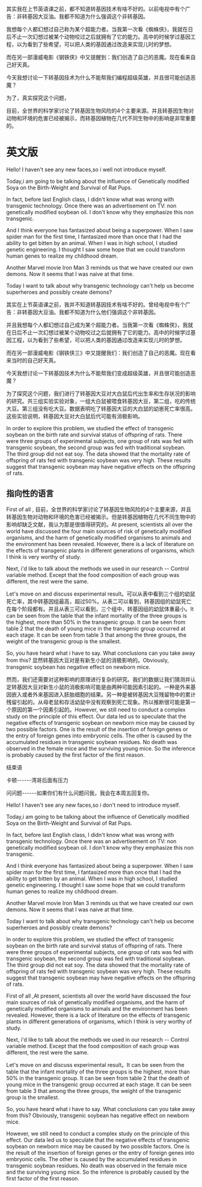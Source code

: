 其实我在上节英语课之前，都不知道转基因技术有啥不好的。以前电视中有个广告：非转基因大豆油。我都不知道为什么强调这个非转基因。

我想每个人都幻想过自己称为某个超能力者。当我第一次看《蜘蛛侠》，我就在日后不止一次幻想过被某个动物咬过之后就拥有了它的能力。高中的时候学过基因工程，以为看到了些希望，可以把人类的基因通过改造来实现儿时的梦想。

而在另一部漫威电影《钢铁侠》中又提醒到：我们创造了自己的恶魔。现在看来自己好天真。

今天我想讨论一下转基因技术为什么不能帮我们编程超级英雄，并且很可能创造恶魔？

为了，真实探究这个问题，

目前，全世界的科学家讨论了转基因生物风险的4个主要来源。并且转基因生物对动物和环境的危害已经被揭示，而转基因植物在几代不同生物中的影响是非常重要的。

# 英文版

Hello! I haven't see any new faces,so i well not introduce myself.

Today,i am going to be talking about the influence of Genetically modified Soya on the Birth-Weight and Survival of Rat Pups.

In fact, before last English class, I didn't know what was wrong with transgenic technology. Once there was an advertisement on TV: non genetically modified soybean oil. I don't know why they emphasize this non transgenic.

And I think everyone has fantasized about being a superpower. When I saw spider man for the first time, I fantasized more than once that I had the ability to get bitten by an animal. When I was in high school, I studied genetic engineering. I thought I saw some hope that we could transform human genes to realize my childhood dream.

Another Marvel movie Iron Man 3 reminds us that we have created our own demons. Now it seems that I was naive at that time.

Today I want to talk about why transgenic technology can't help us become superheroes and possibly create demons?

其实在上节英语课之前，我并不知道转基因技术有啥不好的。曾经电视中有个广告：非转基因大豆油。我都不知道为什么他们强调这个非转基因。

并且我想每个人都幻想过自己成为某个超能力者。当我第一次看《蜘蛛侠》，我就在日后不止一次幻想过被某个动物咬过之后就拥有了它的能力。高中的时候学过基因工程，以为看到了些希望，可以把人类的基因通过改造来实现儿时的梦想。

而在另一部漫威电影《钢铁侠三》中又提醒我们：我们创造了自己的恶魔。现在看来当时的自己好天真。

今天我想讨论一下转基因技术为什么不能帮我们变成超级英雄，并且很可能创造恶魔？

为了探究这个问题，我们进行了转基因大豆对大白鼠后代出生率和生存状况的影响的研究。共三组实验实验对象，一组大白鼠被喂食转基因大豆，第二组，吃的传统大豆。第三组没有吃大豆。数据表明吃了转基因大豆的大白鼠的幼崽死亡率很高。这些实验说明，转基因大豆对大白鼠后代可能有消极影响。

In order to explore this problem, we studied the effect of transgenic soybean on the birth rate and survival status of offspring of rats. There were three groups of experimental subjects, one group of rats was fed with transgenic soybean, the second group was fed with traditional soybean. The third group did not eat soy. The data showed that the mortality rate of offspring of rats fed with transgenic soybean was very high. These results suggest that transgenic soybean may have negative effects on the offspring of rats.

## 指向性的语言

First of all , 目前，全世界的科学家讨论了转基因生物风险的4个主要来源，并且转基因生物对动物和环境的危害已经被揭示。但是转基因植物在几代不同生物中的影响却缺乏文献，我认为那是很值得研究的。At present, scientists all over the world have discussed the four main sources of risk of genetically modified organisms, and the harm of genetically modified organisms to animals and the environment has been revealed. However, there is a lack of literature on the effects of transgenic plants in different generations of organisms, which I think is very worthy of study.

Next, i'd like to talk about the methods we used in our research -- Control variable method. Except that the food composition of each group was different, the rest were the same.

Let's move on and discuss experimental result。可以从表中看到三个组的幼鼠死亡率，其中转基因组最高，超过50%。从表二可以看到，转基因组的幼鼠死亡在每个阶段都有。并且从表三可以看到，三个组中，转基因组的幼鼠体重最小。It can be seen from the table that the infant mortality of the three groups is the highest, more than 50% in the transgenic group. It can be seen from table 2 that the death of young mice in the transgenic group occurred at each stage. It can be seen from table 3 that among the three groups, the weight of the transgenic group is the smallest.

So, you have heard what i have to say. What conclusions can you take away from this? 显然转基因大豆对是有新生小鼠的消极影响的。Obviously, transgenic soybean has negative effect on newborn mice.

然而，我们还需要对这种影响的原理进行复杂的研究。我们的数据让我们猜测并认定转基因大豆对新生小鼠的消极影响可能是由两种可能因素引起的。一种是外来基因嵌入或者外来基因进入胚胎细胞的结果。另一种是被转基因大豆残留物中的累计残留引起的。从母老鼠和存活幼鼠中没有观察到死亡现象。所以推断很可能是第一个原因的第一个因素引起的。However, we still need to conduct a complex study on the principle of this effect. Our data led us to speculate that the negative effects of transgenic soybean on newborn mice may be caused by two possible factors. One is the result of the insertion of foreign genes or the entry of foreign genes into embryonic cells. The other is caused by the accumulated residues in transgenic soybean residues. No death was observed in the female mice and the surviving young mice. So the inference is probably caused by the first factor of the first reason.



结束语

卡顿------湾哥后面有压力

问问题------如果你们有什么问题问我，我会在本周五回复你。



Hello! I haven't see any new faces,so i don't need to introduce myself.

Today,i am going to be talking about the influence of Genetically modified Soya on the Birth-Weight and Survival of Rat Pups.

In fact, before last English class, I didn't know what was wrong with transgenic technology. Once there was an advertisement on TV: non genetically modified soybean oil. I don't know why they emphasize this non transgenic.

And I think everyone has fantasized about being a superpower. When I saw spider man for the first time, I fantasized more than once that I had the ability to get bitten by an animal. When I was in high school, I studied genetic engineering. I thought I saw some hope that we could transform human genes to realize my childhood dream.

Another Marvel movie Iron Man 3 reminds us that we have created our own demons. Now it seems that I was naive at that time.

Today I want to talk about why transgenic technology can't help us become superheroes and possibly create demons?

In order to explore this problem, we studied the effect of transgenic soybean on the birth rate and survival status of offspring of rats. There were three groups of experimental subjects, one group of rats was fed with transgenic soybean, the second group was fed with traditional soybean. The third group did not eat soy. The data showed that the mortality rate of offspring of rats fed with transgenic soybean was very high. These results suggest that transgenic soybean may have negative effects on the offspring of rats.

First of all ,At present, scientists all over the world have discussed the four main sources of risk of genetically modified organisms, and the harm of genetically modified organisms to animals and the environment has been revealed. However, there is a lack of literature on the effects of transgenic plants in different generations of organisms, which I think is very worthy of study.

Next, i'd like to talk about the methods we used in our research -- Control variable method. Except that the food composition of each group was different, the rest were the same.

Let's move on and discuss experimental result。It can be seen from the table that the infant mortality of the three groups is the highest, more than 50% in the transgenic group. It can be seen from table 2 that the death of young mice in the transgenic group occurred at each stage. It can be seen from table 3 that among the three groups, the weight of the transgenic group is the smallest.

So, you have heard what i have to say. What conclusions can you take away from this? Obviously, transgenic soybean has negative effect on newborn mice.

However, we still need to conduct a complex study on the principle of this effect. Our data led us to speculate that the negative effects of transgenic soybean on newborn mice may be caused by two possible factors. One is the result of the insertion of foreign genes or the entry of foreign genes into embryonic cells. The other is caused by the accumulated residues in transgenic soybean residues. No death was observed in the female mice and the surviving young mice. So the inference is probably caused by the first factor of the first reason.